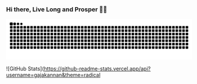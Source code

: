### Hi there, Live Long and Prosper 🖖🏾

![Snake animation](https://github.com/gajakannan/gajakannan/blob/output/github-contribution-grid-snake-dark.svg)

![GitHub Stats](https://github-readme-stats.vercel.app/api?username=gajakannan&theme=radical

<!--
**gajakannan/gajakannan** is a ✨ _special_ ✨ repository because its `README.md` (this file) appears on your GitHub profile.

Here are some ideas to get you started:

- 🔭 I’m currently working on ...
- 🌱 I’m currently learning ...
- 👯 I’m looking to collaborate on ...
- 🤔 I’m looking for help with ...
- 💬 Ask me about ...
- 📫 How to reach me: ...
- ⚡ Fun fact: ...
-->
